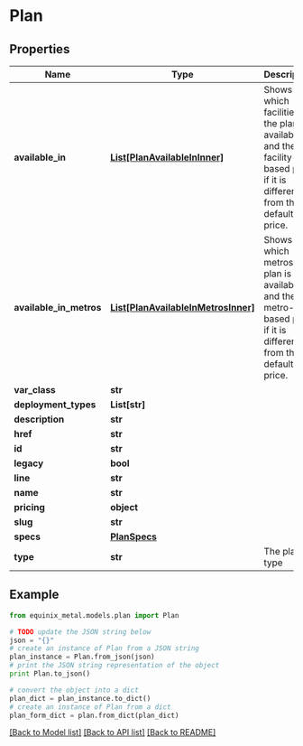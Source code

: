 # Plan


## Properties
Name | Type | Description | Notes
------------ | ------------- | ------------- | -------------
**available_in** | [**List[PlanAvailableInInner]**](PlanAvailableInInner.md) | Shows which facilities the plan is available in, and the facility-based price if it is different from the default price. | [optional] 
**available_in_metros** | [**List[PlanAvailableInMetrosInner]**](PlanAvailableInMetrosInner.md) | Shows which metros the plan is available in, and the metro-based price if it is different from the default price. | [optional] 
**var_class** | **str** |  | [optional] 
**deployment_types** | **List[str]** |  | [optional] 
**description** | **str** |  | [optional] 
**href** | **str** |  | [optional] 
**id** | **str** |  | [optional] 
**legacy** | **bool** |  | [optional] 
**line** | **str** |  | [optional] 
**name** | **str** |  | [optional] 
**pricing** | **object** |  | [optional] 
**slug** | **str** |  | [optional] 
**specs** | [**PlanSpecs**](PlanSpecs.md) |  | [optional] 
**type** | **str** | The plan type | [optional] 

## Example

```python
from equinix_metal.models.plan import Plan

# TODO update the JSON string below
json = "{}"
# create an instance of Plan from a JSON string
plan_instance = Plan.from_json(json)
# print the JSON string representation of the object
print Plan.to_json()

# convert the object into a dict
plan_dict = plan_instance.to_dict()
# create an instance of Plan from a dict
plan_form_dict = plan.from_dict(plan_dict)
```
[[Back to Model list]](../README.md#documentation-for-models) [[Back to API list]](../README.md#documentation-for-api-endpoints) [[Back to README]](../README.md)


